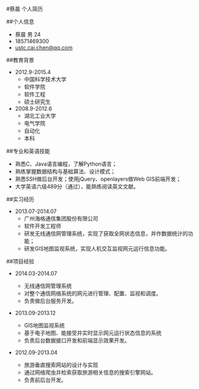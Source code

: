 #蔡晨 个人简历

##个人信息
- 蔡晨 男 24
- 18571469300
- ustc.cai.chen@qq.com

##教育背景
- 2012.9-2015.4 
  -  中国科学技术大学 
  -  软件学院 
  -  软件工程 
  -  硕士研究生
- 2008.9-2012.6 
  -  湖北工业大学 
  -  电气学院 
  -  自动化 
  -  本科

##专业和英语技能
- 熟悉C、Java语言编程，了解Python语言；
- 熟练掌握数据结构与基础算法、设计模式；
- 熟悉SSH做后台开发；使用jQuery、openlayers做Web GIS前端开发；
- 大学英语六级489分（通过），能熟练阅读英文文献。

##实习经历
- 2013.07-2014.07
  -  广州海格通信集团股份有限公司 
  -  软件开发工程师
  -  研发无线通信网管理系统，实现了获取全网状态信息，并作数据统计的功能；
  -  研发GIS地图监视系统，实现人机交互监视网元运行信息功能。

##项目经验
- 2014.03-2014.07
  -  无线通信网管理系统
  -  对整个通信网络系统的网元进行管理、配置、监视和调度。
  -  负责做后台服务开发。

- 2013.09-2013.12
  -  GIS地图监视系统
  -  基于电子地图、能接受并实时显示网元运行状态信息的系统
  -  负责后台数据接口开发和前端显示效果开发。

- 2012.09-2013.04
  -  旅游垂直搜索网站的设计与实现
  -  通过网络爬虫并检索获取旅游相关信息的搜索引擎网站。
  -  负责前后台开发。
